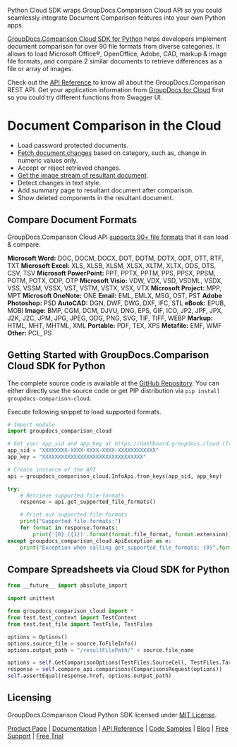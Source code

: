 Python Cloud SDK wraps GroupDocs.Comparison Cloud API so you could seamlessly integrate Document Comparison features into your own Python apps.

[GroupDocs.Comparison Cloud SDK for Python](https://products.groupdocs.cloud/comparison/python) helps developers implement document comparison for over 90 file formats from diverse categories. It allows to load Microsoft Office®, OpenOffice, Adobe, CAD, markup & image file formats, and compare 2 similar documents to retrieve differences as a file or array of images. 

Check out the [API Reference](https://apireference.groupdocs.cloud/comparison/) to know all about the GroupDocs.Comparison REST API. Get your application information from [GroupDocs for Cloud](https://dashboard.groupdocs.cloud/#/apps) first so you could try different functions from Swagger UI.

# Document Comparison in the Cloud

- Load password protected documents.
- [Fetch document changes](https://wiki.groupdocs.cloud/comparisoncloud/developer-guide/changes-resource/get-document-changes/) based on category, such as, change in numeric values only.
- Accept or reject retrieved changes.
- [Get the image stream of resultant document](https://wiki.groupdocs.cloud/comparisoncloud/developer-guide/changes-resource/get-stream-of-images-of-result-document-changes/).
- Detect changes in text style.
- Add summary page to resultant document after comparison.
- Show deleted components in the resultant document.

## Compare Document Formats

GroupDocs.Comparison Cloud API [supports 90+ file formats](https://wiki.groupdocs.cloud/comparisoncloud/getting-started/supported-document-formats/) that it can load & compare.

**Microsoft Word:** DOC, DOCM, DOCX, DOT, DOTM, DOTX, ODT, OTT, RTF, TXT
**Microsoft Excel:** XLS, XLSB, XLSM, XLSX, XLTM, XLTX, ODS, OTS, CSV, TSV
**Microsoft PowerPoint:** PPT, PPTX, PPTM, PPS, PPSX, PPSM, POTM, POTX, ODP, OTP
**Microsoft Visio:** VDW, VDX, VSD, VSDML, VSDX, VSS, VSSM, VSSX, VST, VSTM, VSTX, VSX, VTX
**Microsoft Project:** MPP, MPT
**Microsoft OneNote:** ONE
**Email:** EML, EMLX, MSG, OST, PST
**Adobe Photoshop:** PSD
**AutoCAD:** DGN, DWF, DWG, DXF, IFC, STL
**eBook:** EPUB, MOBI
**Image:** BMP, CGM, DCM, DJVU, DNG, EPS, GIF, ICO, JP2, JPF, JPX, J2K, J2C, JPM, JPG, JPEG, ODG, PNG, SVG, TIF, TIFF, WEBP
**Markup:** HTML, MHT, MHTML, XML
**Portable:** PDF, TEX, XPS
**Metafile:** EMF, WMF
**Other:** PCL, PS

## Getting Started with GroupDocs.Comparison Cloud SDK for Python

The complete source code is available at the [GitHub Repository](https://github.com/groupdocs-comparison-cloud/groupdocs-comparison-cloud-python). You can either directly use the source code or get PIP distribution via `pip install groupdocs-comparison-cloud`.

Execute following snippet to load supported formats.

```python
# Import module
import groupdocs_comparison_cloud

# Get your app_sid and app_key at https://dashboard.groupdocs.cloud (free registration is required).
app_sid = "XXXXXXXX-XXXX-XXXX-XXXX-XXXXXXXXXXXX"
app_key = "XXXXXXXXXXXXXXXXXXXXXXXXXXXXXXXX"

# Create instance of the API
api = groupdocs_comparison_cloud.InfoApi.from_keys(app_sid, app_key)

try:
    # Retrieve supported file-formats
    response = api.get_supported_file_formats()

    # Print out supported file-formats
    print("Supported file-formats:")
    for format in response.formats:
        print('{0} ({1})'.format(format.file_format, format.extension))
except groupdocs_comparison_cloud.ApiException as e:
    print("Exception when calling get_supported_file_formats: {0}".format(e.message))
```

## Compare Spreadsheets via Cloud SDK for Python

```python
from __future__ import absolute_import

import unittest

from groupdocs_comparison_cloud import *
from test.test_context import TestContext
from test.test_file import TestFile, TestFiles

options = Options()
options.source_file = source.ToFileInfo()
options.output_path = "/resultFilePath/" + source.file_name

options = self.GetComparisonOptions(TestFiles.SourceCell, TestFiles.TargetCell)
response = self.compare_api.comparisons(ComparisonsRequest(options))
self.assertEqual(response.href, options.output_path)
```

## Licensing

GroupDocs.Comparison Cloud Python SDK licensed under [MIT License](http://github.com/groupdocs-comparison-cloud/groupdocs-comparison-cloud-python/LICENSE).

[Product Page](https://products.groupdocs.cloud/comparison/python) | [Documentation](https://wiki.groupdocs.cloud/comparisoncloud/) | [API Reference](https://apireference.groupdocs.cloud/comparison/) | [Code Samples](https://github.com/groupdocs-comparison-cloud/groupdocs-comparison-cloud-python) | [Blog](https://blog.groupdocs.cloud/category/comparison/) | [Free Support](https://forum.groupdocs.cloud/c/comparison) | [Free Trial](https://dashboard.groupdocs.cloud/#/apps)
